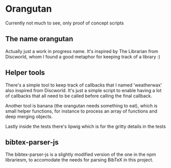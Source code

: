 # Orangutan

Currently not much to see, only proof of concept scripts

## The name orangutan

Actually just a work in progress name.  It's inspired by The Librarian
from Discworld, whom I found a good metaphor for keeping track of a
library :)

## Helper tools

There's a simple tool to keep track of callbacks that I named
'weatherwax' also inspired from Discworld.  It's just a simple script
to enable having a lot of callbacks that all need to be called before
calling the final callback.

Another tool is banana (the orangutan needs something to eat), which
is small helper functions, for instance to process an array of
functions and deep merging objects.

Lastly inside the tests there's lipwig which is for the gritty details
in the tests

## bibtex-parser-js

The bibtex-parser-js is a slightly modified version of the one in the
npm librariesm, to accomodate the needs for parsing BibTeX in this
project.
